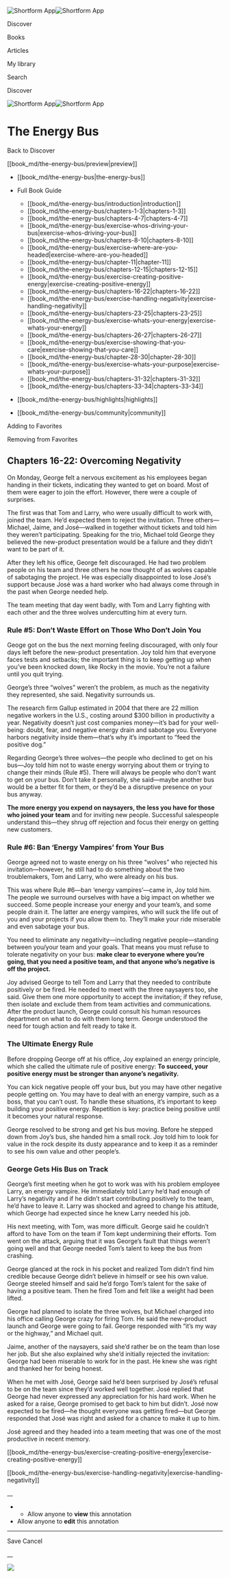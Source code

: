 ![Shortform App](/img/logo.36a2399e.svg)![Shortform App](/img/logo-dark.70c1b072.svg)

Discover

Books

Articles

My library

Search

Discover

![Shortform App](/img/logo.36a2399e.svg)![Shortform App](/img/logo-dark.70c1b072.svg)

# The Energy Bus

Back to Discover

[[book_md/the-energy-bus/preview|preview]]

  * [[book_md/the-energy-bus|the-energy-bus]]
  * Full Book Guide

    * [[book_md/the-energy-bus/introduction|introduction]]
    * [[book_md/the-energy-bus/chapters-1-3|chapters-1-3]]
    * [[book_md/the-energy-bus/chapters-4-7|chapters-4-7]]
    * [[book_md/the-energy-bus/exercise-whos-driving-your-bus|exercise-whos-driving-your-bus]]
    * [[book_md/the-energy-bus/chapters-8-10|chapters-8-10]]
    * [[book_md/the-energy-bus/exercise-where-are-you-headed|exercise-where-are-you-headed]]
    * [[book_md/the-energy-bus/chapter-11|chapter-11]]
    * [[book_md/the-energy-bus/chapters-12-15|chapters-12-15]]
    * [[book_md/the-energy-bus/exercise-creating-positive-energy|exercise-creating-positive-energy]]
    * [[book_md/the-energy-bus/chapters-16-22|chapters-16-22]]
    * [[book_md/the-energy-bus/exercise-handling-negativity|exercise-handling-negativity]]
    * [[book_md/the-energy-bus/chapters-23-25|chapters-23-25]]
    * [[book_md/the-energy-bus/exercise-whats-your-energy|exercise-whats-your-energy]]
    * [[book_md/the-energy-bus/chapters-26-27|chapters-26-27]]
    * [[book_md/the-energy-bus/exercise-showing-that-you-care|exercise-showing-that-you-care]]
    * [[book_md/the-energy-bus/chapter-28-30|chapter-28-30]]
    * [[book_md/the-energy-bus/exercise-whats-your-purpose|exercise-whats-your-purpose]]
    * [[book_md/the-energy-bus/chapters-31-32|chapters-31-32]]
    * [[book_md/the-energy-bus/chapters-33-34|chapters-33-34]]
  * [[book_md/the-energy-bus/highlights|highlights]]
  * [[book_md/the-energy-bus/community|community]]



Adding to Favorites 

Removing from Favorites 

## Chapters 16-22: Overcoming Negativity

On Monday, George felt a nervous excitement as his employees began handing in their tickets, indicating they wanted to get on board. Most of them were eager to join the effort. However, there were a couple of surprises.

The first was that Tom and Larry, who were usually difficult to work with, joined the team. He’d expected them to reject the invitation. Three others—Michael, Jaime, and José—walked in together without tickets and told him they weren’t participating. Speaking for the trio, Michael told George they believed the new-product presentation would be a failure and they didn’t want to be part of it.

After they left his office, George felt discouraged. He had two problem people on his team and three others he now thought of as wolves capable of sabotaging the project. He was especially disappointed to lose José’s support because José was a hard worker who had always come through in the past when George needed help.

The team meeting that day went badly, with Tom and Larry fighting with each other and the three wolves undercutting him at every turn.

### Rule #5: Don’t Waste Effort on Those Who Don’t Join You

Geoge got on the bus the next morning feeling discouraged, with only four days left before the new-product presentation. Joy told him that everyone faces tests and setbacks; the important thing is to keep getting up when you’ve been knocked down, like Rocky in the movie. You’re not a failure until you quit trying.

George’s three “wolves” weren’t the problem, as much as the negativity they represented, she said. Negativity surrounds us.

The research firm Gallup estimated in 2004 that there are 22 million negative workers in the U.S., costing around $300 billion in productivity a year. Negativity doesn’t just cost companies money—it’s bad for your well-being: doubt, fear, and negative energy drain and sabotage you. Everyone harbors negativity inside them—that’s why it’s important to “feed the positive dog.”

Regarding George’s three wolves—the people who declined to get on his bus—Joy told him not to waste energy worrying about them or trying to change their minds (Rule #5). There will always be people who don’t want to get on your bus. Don’t take it personally, she said—maybe another bus would be a better fit for them, or they’d be a disruptive presence on your bus anyway.

**The more energy you expend on naysayers, the less you have for those who joined your team** and for inviting new people. Successful salespeople understand this—they shrug off rejection and focus their energy on getting new customers.

### Rule #6: Ban ‘Energy Vampires’ from Your Bus

George agreed not to waste energy on his three “wolves” who rejected his invitation—however, he still had to do something about the two troublemakers, Tom and Larry, who were already on his bus.

This was where Rule #6—ban ‘energy vampires’—came in, Joy told him. The people we surround ourselves with have a big impact on whether we succeed. Some people increase your energy and your team’s, and some people drain it. The latter are energy vampires, who will suck the life out of you and your projects if you allow them to. They’ll make your ride miserable and even sabotage your bus.

You need to eliminate any negativity—including negative people—standing between you/your team and your goals. That means you must refuse to tolerate negativity on your bus: **make clear to everyone where you’re going, that you need a positive team, and that anyone who’s negative is off the project.**

Joy advised George to tell Tom and Larry that they needed to contribute positively or be fired. He needed to meet with the three naysayers too, she said. Give them one more opportunity to accept the invitation; if they refuse, then isolate and exclude them from team activities and communications. After the product launch, George could consult his human resources department on what to do with them long term. George understood the need for tough action and felt ready to take it.

### The Ultimate Energy Rule

Before dropping George off at his office, Joy explained an energy principle, which she called the ultimate rule of positive energy: **To succeed, your positive energy must be stronger than anyone’s negativity.**

You can kick negative people off your bus, but you may have other negative people getting on. You may have to deal with an energy vampire, such as a boss, that you can’t oust. To handle these situations, it’s important to keep building your positive energy. Repetition is key: practice being positive until it becomes your natural response.

George resolved to be strong and get his bus moving. Before he stepped down from Joy’s bus, she handed him a small rock. Joy told him to look for value in the rock despite its dusty appearance and to keep it as a reminder to see his own value and other people’s.

### George Gets His Bus on Track

George’s first meeting when he got to work was with his problem employee Larry, an energy vampire. He immediately told Larry he’d had enough of Larry’s negativity and if he didn’t start contributing positively to the team, he’d have to leave it. Larry was shocked and agreed to change his attitude, which George had expected since he knew Larry needed his job.

His next meeting, with Tom, was more difficult. George said he couldn’t afford to have Tom on the team if Tom kept undermining their efforts. Tom went on the attack, arguing that it was George’s fault that things weren’t going well and that George needed Tom’s talent to keep the bus from crashing.

George glanced at the rock in his pocket and realized Tom didn’t find him credible because George didn’t believe in himself or see his own value. George steeled himself and said he’d forgo Tom’s talent for the sake of having a positive team. Then he fired Tom and felt like a weight had been lifted.

George had planned to isolate the three wolves, but Michael charged into his office calling George crazy for firing Tom. He said the new-product launch and George were going to fail. George responded with “it’s my way or the highway,” and Michael quit.

Jaime, another of the naysayers, said she’d rather be on the team than lose her job. But she also explained why she’d initially rejected the invitation: George had been miserable to work for in the past. He knew she was right and thanked her for being honest.

When he met with José, George said he’d been surprised by José’s refusal to be on the team since they’d worked well together. José replied that George had never expressed any appreciation for his hard work. When he asked for a raise, George promised to get back to him but didn’t. José now expected to be fired—he thought everyone was getting fired—but George responded that José was right and asked for a chance to make it up to him.

José agreed and they headed into a team meeting that was one of the most productive in recent memory.

[[book_md/the-energy-bus/exercise-creating-positive-energy|exercise-creating-positive-energy]]

[[book_md/the-energy-bus/exercise-handling-negativity|exercise-handling-negativity]]

__

  *   * Allow anyone to **view** this annotation
  * Allow anyone to **edit** this annotation



* * *

Save Cancel

__




![](https://bat.bing.com/action/0?ti=56018282&Ver=2&mid=882cba54-194d-4702-bb26-3965e8389a29&sid=1711133063fa11eebdec89a8b8ae3bbc&vid=171147a063fa11eea7440fcfeb230d96&vids=0&msclkid=N&pi=0&lg=en-US&sw=800&sh=600&sc=24&nwd=1&tl=Shortform%20%7C%20The%20Energy%20Bus&p=https%3A%2F%2Fwww.shortform.com%2Fapp%2Fbook%2Fthe-energy-bus%2Fchapters-16-22&r=&lt=397&evt=pageLoad&sv=1&rn=530639)
